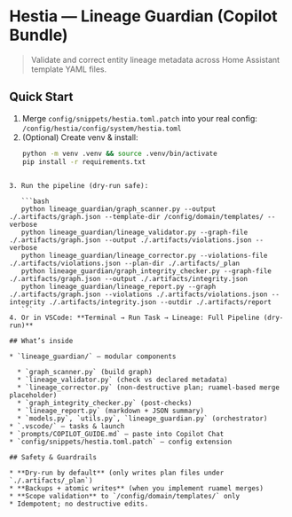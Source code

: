 # Hestia — Lineage Guardian (Copilot Bundle)

> Validate and correct entity lineage metadata across Home Assistant template YAML files.

## Quick Start

1. Merge `config/snippets/hestia.toml.patch` into your real config:
   `/config/hestia/config/system/hestia.toml`
2. (Optional) Create venv & install:
   ```bash
   python -m venv .venv && source .venv/bin/activate
   pip install -r requirements.txt
````

3. Run the pipeline (dry-run safe):

   ```bash
   python lineage_guardian/graph_scanner.py --output ./.artifacts/graph.json --template-dir /config/domain/templates/ --verbose
   python lineage_guardian/lineage_validator.py --graph-file ./.artifacts/graph.json --output ./.artifacts/violations.json --verbose
   python lineage_guardian/lineage_corrector.py --violations-file ./.artifacts/violations.json --plan-dir ./.artifacts/_plan
   python lineage_guardian/graph_integrity_checker.py --graph-file ./.artifacts/graph.json --output ./.artifacts/integrity.json
   python lineage_guardian/lineage_report.py --graph ./.artifacts/graph.json --violations ./.artifacts/violations.json --integrity ./.artifacts/integrity.json --outdir ./.artifacts/report
   ```
4. Or in VSCode: **Terminal → Run Task → Lineage: Full Pipeline (dry-run)**

## What’s inside

* `lineage_guardian/` — modular components

  * `graph_scanner.py` (build graph)
  * `lineage_validator.py` (check vs declared metadata)
  * `lineage_corrector.py` (non-destructive plan; ruamel-based merge placeholder)
  * `graph_integrity_checker.py` (post-checks)
  * `lineage_report.py` (markdown + JSON summary)
  * `models.py`, `utils.py`, `lineage_guardian.py` (orchestrator)
* `.vscode/` — tasks & launch
* `prompts/COPILOT_GUIDE.md` — paste into Copilot Chat
* `config/snippets/hestia.toml.patch` — config extension

## Safety & Guardrails

* **Dry-run by default** (only writes plan files under `./.artifacts/_plan`)
* **Backups + atomic writes** (when you implement ruamel merges)
* **Scope validation** to `/config/domain/templates/` only
* Idempotent; no destructive edits.

